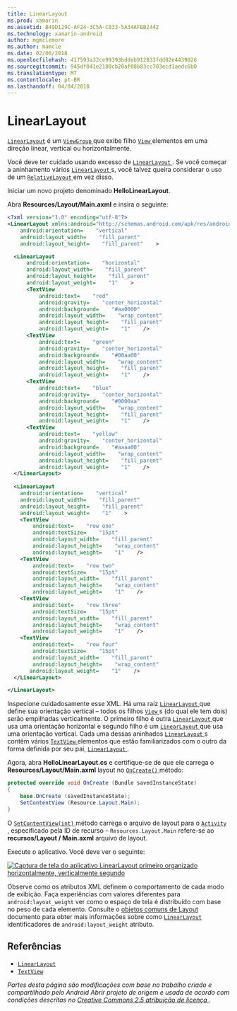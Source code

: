 ```yaml
---
title: LinearLayout
ms.prod: xamarin
ms.assetid: B49D129C-AF24-3C5A-C833-5A34AFBB2442
ms.technology: xamarin-android
author: mgmclemore
ms.author: mamcle
ms.date: 02/06/2018
ms.openlocfilehash: 417593a32ce99393bddeb912833fdd02e4439026
ms.sourcegitcommit: 945df041e2180cb20af08b83cc703ecd1aedc6b0
ms.translationtype: MT
ms.contentlocale: pt-BR
ms.lasthandoff: 04/04/2018
---
```

# <a name="linearlayout"></a>LinearLayout

[`LinearLayout`](https://developer.xamarin.com/api/type/Android.Widget.LinearLayout/) é um [ `ViewGroup` ](https://developer.xamarin.com/api/type/Android.Views.ViewGroup/) que exibe filho [ `View` ](https://developer.xamarin.com/api/type/Android.Views.View/) elementos em uma direção linear, vertical ou horizontalmente.

Você deve ter cuidado usando excesso de [ `LinearLayout` ](https://developer.xamarin.com/api/type/Android.Widget.LinearLayout/).
Se você começar a aninhamento vários [ `LinearLayout` ](https://developer.xamarin.com/api/type/Android.Widget.LinearLayout/)s, você talvez queira considerar o uso de um [ `RelativeLayout` ](https://developer.xamarin.com/api/type/Android.Widget.RelativeLayout/) em vez disso.

Iniciar um novo projeto denominado **HelloLinearLayout**.

Abra **Resources/Layout/Main.axml** e insira o seguinte:

```xml
<?xml version="1.0" encoding="utf-8"?>
<LinearLayout xmlns:android="http://schemas.android.com/apk/res/android"
    android:orientation=    "vertical"
    android:layout_width=    "fill_parent"
    android:layout_height=    "fill_parent"    >

  <LinearLayout
      android:orientation=    "horizontal"
      android:layout_width=    "fill_parent"
      android:layout_height=    "fill_parent"
      android:layout_weight=    "1"    >
      <TextView
          android:text=    "red"
          android:gravity=    "center_horizontal"
          android:background=    "#aa0000"
          android:layout_width=    "wrap_content"
          android:layout_height=    "fill_parent"
          android:layout_weight=    "1"    />
      <TextView
          android:text=    "green"
          android:gravity=    "center_horizontal"
          android:background=    "#00aa00"
          android:layout_width=    "wrap_content"
          android:layout_height=    "fill_parent"
          android:layout_weight=    "1"    />
      <TextView
          android:text=    "blue"
          android:gravity=    "center_horizontal"
          android:background=    "#0000aa"
          android:layout_width=    "wrap_content"
          android:layout_height=    "fill_parent"
          android:layout_weight=    "1"    />
      <TextView
          android:text=    "yellow"
          android:gravity=    "center_horizontal"
          android:background=    "#aaaa00"
          android:layout_width=    "wrap_content"
          android:layout_height=    "fill_parent"
          android:layout_weight=    "1"    />
  </LinearLayout>
        
  <LinearLayout
    android:orientation=    "vertical"
    android:layout_width=    "fill_parent"
    android:layout_height=    "fill_parent"
    android:layout_weight=    "1"    >
    <TextView
        android:text=    "row one"
        android:textSize=    "15pt"
        android:layout_width=    "fill_parent"
        android:layout_height=    "wrap_content"
        android:layout_weight=    "1"    />
    <TextView
        android:text=    "row two"
        android:textSize=    "15pt"
        android:layout_width=    "fill_parent"
        android:layout_height=    "wrap_content"
        android:layout_weight=    "1"    />
    <TextView
        android:text=    "row three"
        android:textSize=    "15pt"
        android:layout_width=    "fill_parent"
        android:layout_height=    "wrap_content"
        android:layout_weight=    "1"    />
    <TextView
        android:text=    "row four"
        android:textSize=    "15pt"
        android:layout_width=    "fill_parent"
        android:layout_height=    "wrap_content"
       android:layout_weight=    "1"    />
  </LinearLayout>

</LinearLayout>
```

Inspecione cuidadosamente esse XML. Há uma raiz [ `LinearLayout` ](https://developer.xamarin.com/api/type/Android.Widget.LinearLayout/) que define sua orientação vertical &ndash; todos os filhos [ `View` ](https://developer.xamarin.com/api/type/Android.Views.View/)s (do qual ele tem dois) serão empilhadas verticalmente. O primeiro filho é outra [ `LinearLayout` ](https://developer.xamarin.com/api/type/Android.Widget.LinearLayout/) que usa uma orientação horizontal e segundo filho é um [ `LinearLayout` ](https://developer.xamarin.com/api/type/Android.Widget.LinearLayout/) que usa uma orientação vertical. Cada uma dessas aninhados [ `LinearLayout` ](https://developer.xamarin.com/api/type/Android.Widget.LinearLayout/)s contêm vários [ `TextView` ](https://developer.xamarin.com/api/type/Android.Widget.TextView/) elementos que estão familiarizados com o outro da forma definida por seu pai, [ `LinearLayout` ](https://developer.xamarin.com/api/type/Android.Widget.LinearLayout/).

Agora, abra **HelloLinearLayout.cs** e certifique-se de que ele carrega o **Resources/Layout/Main.axml** layout no [ `OnCreate()` ](https://developer.xamarin.com/api/member/Android.App.Activity.OnCreate/p/Android.OS.Bundle/) método:

```csharp
protected override void OnCreate (Bundle savedInstanceState)
{
    base.OnCreate (savedInstanceState);
    SetContentView (Resource.Layout.Main);
}
```

O [ `SetContentView(int)` ](https://developer.xamarin.com/api/member/Android.App.Activity.SetContentView/(System.Int32)) método carrega o arquivo de layout para o [ `Activity` ](https://developer.xamarin.com/api/type/Android.App.Activity/), especificado pela ID de recurso &ndash; `Resources.Layout.Main` refere-se ao **recursos/Layout / Main.axml** arquivo de layout.

Execute o aplicativo. Você deve ver o seguinte:

[![Captura de tela do aplicativo LinearLayout primeiro organizado horizontalmente, verticalmente segundo](linear-layout-images/helloviews1.png)](linear-layout-images/helloviews1.png#lightbox)

Observe como os atributos XML definem o comportamento de cada modo de exibição. Faça experiências com valores diferentes para `android:layout_weight` ver como o espaço de tela é distribuído com base no peso de cada elemento. Consulte o [objetos comuns de Layout](http://developer.android.com/guide/topics/ui/declaring-layout.html) documento para obter mais informações sobre como [ `LinearLayout` ](https://developer.xamarin.com/api/type/Android.Widget.LinearLayout/) identificadores de `android:layout_weight` atributo.


## <a name="references"></a>Referências

-   [`LinearLayout`](https://developer.xamarin.com/api/type/Android.Widget.LinearLayout/) 
-   [`TextView`](https://developer.xamarin.com/api/type/Android.Widget.TextView/) 

*Partes desta página são modificações com base no trabalho criado e compartilhado pelo Android Abrir projeto de origem e usada de acordo com condições descritas no*
[*Creative Commons 2.5 atribuição de licença* ](http://creativecommons.org/licenses/by/2.5/).

